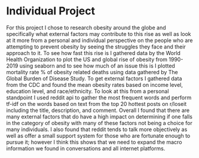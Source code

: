 # Individual Project
For this project I chose to research obesity around the globe and specifically what external factors may contribute to this rise as well as look at it more from a personal and individual perspective on the people who are attempting to prevent obesity by seeing the struggles they face and their approach to it. To see how fast this rise is I gathered data by the World Health Organization to plot the US and global rise of obesity from 1990-2019 using seaborn and to see how much of an issue this is I plotted mortality rate % of obesity related deaths using data gathered by The Global Burden of Disease Study. To get external factors I gathered data from the CDC and found the mean obesity rates based on income level, education level, and race/ethnicity. To look at this from a personal standpoint I used reddit api to gather the most frequent words and perform tf-idf on the words based on text from the top 20 hottest posts on r/loseit including the title, description, and comment. Overall I found that there are many external factors that do have a high impact on determining if one falls in the category of obesity with many of these factors not being a choice for many individuals. I also found that reddit tends to talk more objectively as well as offer a small support system for those who are fortunate enough to pursue it; however I think this shows that we need to expand the macro information we found in conversations and all internet platforms.
